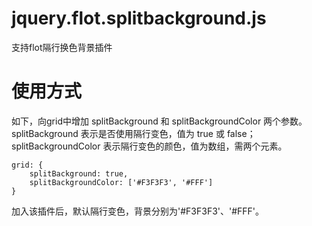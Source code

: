 # jquery.flot.splitbackground.js
支持flot隔行换色背景插件

使用方式
=====
如下，向grid中增加 splitBackground 和 splitBackgroundColor 两个参数。splitBackground 表示是否使用隔行变色，值为 true 或 false；splitBackgroundColor 表示隔行变色的颜色，值为数组，需两个元素。

    grid: {
		splitBackground: true,
		splitBackgroundColor: ['#F3F3F3', '#FFF']
	}

加入该插件后，默认隔行变色，背景分别为'#F3F3F3'、'#FFF'。